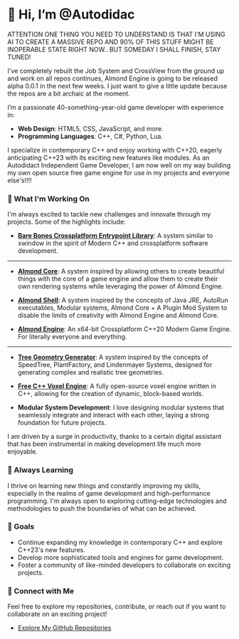 # 👋 Hi, I’m @Autodidac

ATTENTION ONE THING YOU NEED TO UNDERSTAND IS THAT I'M USING AI TO CREATE A MASSIVE REPO AND 90% OF THIS STUFF MIGHT BE INOPERABLE STATE RIGHT NOW.. BUT SOMEDAY I SHALL FINISH, STAY TUNED!

I've completely rebuilt the Job System and CrossView from the ground up and work on all repos continues, Almond Engine is going to be released alpha 0.0.1 in the next few weeks.
I just want to give a little update because the repos are a bit archaic at the moment.

I’m a passionate 40-something-year-old game developer with experience in:

- **Web Design**: HTML5, CSS, JavaScript, and more.
- **Programming Languages**: C++, C#, Python, Lua.

I specialize in contemporary C++ and enjoy working with C++20, eagerly anticipating C++23 with its exciting new features like modules. As an Autodidact Independent Game Developer, I am now well on my way building my own open source free game engine for use in my projects and everyone else's!!!!

### 🚀 What I'm Working On

I'm always excited to tackle new challenges and innovate through my projects. Some of the highlights include:

- **[Bare Bones Crossplatform Entrypoint Library](https://github.com/Autodidac/CrossView)**:
  A system similar to xwindow in the spirit of Modern C++ and crossplatform software development.


---
- **[Almond Core](https://github.com/Autodidac/AlmondCore)**: A system inspired by allowing others to create beautiful things with the core of a game engine and allow them to create their own rendering systems while leveraging the power of Almond Engine.

- **[Almond Shell](https://github.com/Autodidac/AlmondShell)**: A system inspired by the concepts of Java JRE, AutoRun executables, Modular systems, Almond Core + A Plugin Mod System to disable the limits of creativity with Almond Engine and Almond Core.

- **[Almond Engine](https://github.com/Autodidac/AlmondEngine)**: An x64-bit Crossplatform C++20 Modern Game Engine. For literally everyone and everything.

----------------

- **[Tree Geometry Generator](https://github.com/Autodidac/WickedTwoOLSystem)**: A system inspired by the concepts of SpeedTree, PlantFactory, and Lindenmayer Systems, designed for generating complex and realistic tree geometries.

- **[Free C++ Voxel Engine](https://github.com/Autodidac/CppVoxelEngine)**: A fully open-source voxel engine written in C++, allowing for the creation of dynamic, block-based worlds.

- **Modular System Development**: I love designing modular systems that seamlessly integrate and interact with each other, laying a strong foundation for future projects.

I am driven by a surge in productivity, thanks to a certain digital assistant that has been instrumental in making development life much more enjoyable.

### 🌱 Always Learning

I thrive on learning new things and constantly improving my skills, especially in the realms of game development and high-performance programming. I'm always open to exploring cutting-edge technologies and methodologies to push the boundaries of what can be achieved.

### 🎯 Goals

- Continue expanding my knowledge in contemporary C++ and explore C++23's new features.
- Develop more sophisticated tools and engines for game development.
- Foster a community of like-minded developers to collaborate on exciting projects.

### 🔗 Connect with Me

Feel free to explore my repositories, contribute, or reach out if you want to collaborate on an exciting project!

- [Explore My GitHub Repositories](https://github.com/Autodidac?tab=repositories)

<!---
Autodidac/Autodidac is a ✨ special ✨ repository because its `README.md` (this file) appears on your GitHub profile.
You can click the Preview link to take a look at your changes.
--->
